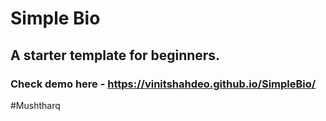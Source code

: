 # Simple Bio
## A starter template for beginners.

### Check demo here - https://vinitshahdeo.github.io/SimpleBio/
#Mushtharq












